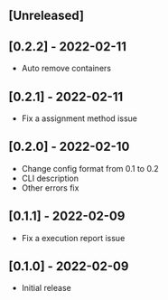 ## [Unreleased]

## [0.2.2] - 2022-02-11

- Auto remove containers

## [0.2.1] - 2022-02-11

- Fix a assignment method issue

## [0.2.0] - 2022-02-10

- Change config format from 0.1 to 0.2
- CLI description
- Other errors fix

## [0.1.1] - 2022-02-09

- Fix a execution report issue

## [0.1.0] - 2022-02-09

- Initial release
